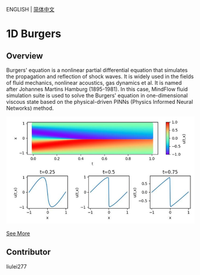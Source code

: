 ENGLISH | [简体中文](README_CN.md)

# 1D Burgers

## Overview

Burgers' equation is a nonlinear partial differential equation that simulates the propagation and reflection of shock waves. It is widely used in the fields of fluid mechanics, nonlinear acoustics, gas dynamics et al. It is named after Johannes Martins Hamburg (1895-1981). In this case, MindFlow fluid simulation suite is used to solve the Burgers' equation in one-dimensional viscous state based on the physical-driven PINNs (Physics Informed Neural Networks) method.

![Burgers PINNs](images/result.jpg)

[See More](https://gitee.com/mindspore/mindscience/blob/r0.2.0/MindFlow/applications/physics_driven/burgers/burgers1D.ipynb)

## Contributor

liulei277